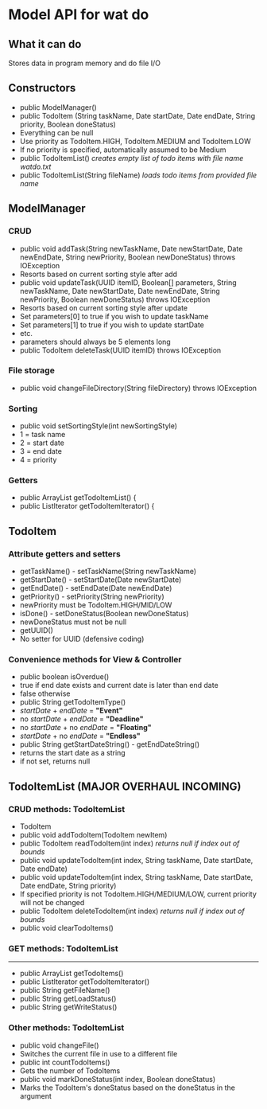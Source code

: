 Model API for wat do
=========
What it can do
------------
Stores data in program memory and do file I/O

Constructors
------------
* public ModelManager()
* public TodoItem (String taskName, Date startDate, Date endDate, String priority, Boolean doneStatus)
 * Everything can be null
 * Use priority as TodoItem.HIGH, TodoItem.MEDIUM and TodoItem.LOW
 * If no priority is specified, automatically assumed to be Medium
* public TodoItemList() _creates empty list of todo items with file name watdo.txt_
* public TodoItemList(String fileName) _loads todo items from provided file name_

ModelManager
-----------
### CRUD
* public void addTask(String newTaskName, Date newStartDate, Date newEndDate, String newPriority, Boolean newDoneStatus) throws IOException
 * Resorts based on current sorting style after add
* public void updateTask(UUID itemID, Boolean[] parameters, String newTaskName, Date newStartDate, Date newEndDate, String newPriority, Boolean newDoneStatus) throws IOException
 * Resorts based on current sorting style after update
 * Set parameters[0] to true if you wish to update taskName
 * Set parameters[1] to true if you wish to update startDate
 * etc.
 * parameters should always be 5 elements long
* public TodoItem deleteTask(UUID itemID) throws IOException
### File storage
* public void changeFileDirectory(String fileDirectory) throws IOException
### Sorting
* public void setSortingStyle(int newSortingStyle)
 * 1 = task name
 * 2 = start date
 * 3 = end date
 * 4 = priority
### Getters
* public ArrayList<TodoItem> getTodoItemList() {
* public ListIterator<TodoItem> getTodoItemIterator() {

TodoItem
-----------
### Attribute getters and setters
* getTaskName() - setTaskName(String newTaskName)
* getStartDate() - setStartDate(Date newStartDate)
* getEndDate() - setEndDate(Date newEndDate)
* getPriority() - setPriority(String newPriority)
 * newPriority must be TodoItem.HIGH/MID/LOW
* isDone() - setDoneStatus(Boolean newDoneStatus)
 * newDoneStatus must not be null
* getUUID()
 * No setter for UUID (defensive coding)

### Convenience methods for View & Controller
* public boolean isOverdue()
 * true if end date exists and current date is later than end date
 * false otherwise
* public String getTodoItemType()
 * _startDate_ + _endDate_ = **"Event"**
 * no _startDate_ + _endDate_ = **"Deadline"**
 * no _startDate_ +  no _endDate_ = **"Floating"**
 * _startDate_ + no _endDate_ = **"Endless"**
* public String getStartDateString() - getEndDateString()
 * returns the start date as a string
 * if not set, returns null

TodoItemList (MAJOR OVERHAUL INCOMING)
-----------
### CRUD methods: TodoItemList
* TodoItem
 * public void addTodoItem(TodoItem newItem)
 * public TodoItem readTodoItem(int index) _returns null if index out of bounds_
 * public void updateTodoItem(int index, String taskName, Date startDate, Date endDate)
 * public void updateTodoItem(int index, String taskName, Date startDate, Date endDate, String priority)
  * If specified priority is not TodoItem.HIGH/MEDIUM/LOW, current priority will not be changed
 * public TodoItem deleteTodoItem(int index) _returns null if index out of bounds_
 * public void clearTodoItems()

### GET methods: TodoItemList
-----------
* public ArrayList<TodoItem> getTodoItems() 
* public ListIterator<TodoItem> getTodoItemIterator()
* public String getFileName()
* public String getLoadStatus()
* public String getWriteStatus()

### Other methods: TodoItemList
* public void changeFile()
 * Switches the current file in use to a different file
* public int countTodoItems()
 * Gets the number of TodoItems
* public void markDoneStatus(int index, Boolean doneStatus)
 * Marks the TodoItem's doneStatus based on the doneStatus in the argument